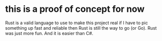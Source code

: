# this is a proof of concept for now

Rust is a valid language to use to make this project real if I have to pic something up fast and reliable
then Rust is still the way to go (or Go).
Rust was just more fun. And it is easier than C#.


